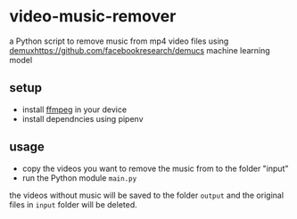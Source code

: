 # video-music-remover
a Python script to remove music from mp4 video files using [demux](https://github.com/facebookresearch/demucs)https://github.com/facebookresearch/demucs machine learning model

## setup

- install [ffmpeg](https://ffmpeg.org) in your device
- install dependncies using pipenv

## usage

- copy the videos you want to remove the music from to the folder "input"
- run the Python module `main.py`

the videos without music will be saved to the folder `output` and the original files in `input` folder will be deleted.
